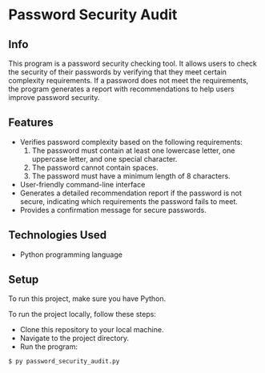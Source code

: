 # Password Security Audit

## Info
This program is a password security checking tool. It allows users to check the security of their passwords by verifying that they meet certain complexity requirements. If a password does not meet the requirements, the program generates a report with recommendations to help users improve password security.

## Features
- Verifies password complexity based on the following requirements:
  1. The password must contain at least one lowercase letter, one uppercase letter, and one special character.
  2. The password cannot contain spaces.
  3. The password must have a minimum length of 8 characters.
- User-friendly command-line interface
- Generates a detailed recommendation report if the password is not secure, indicating which requirements the password fails to meet.
- Provides a confirmation message for secure passwords.

## Technologies Used
- Python programming language

## Setup
To run this project, make sure you have Python.

To run the project locally, follow these steps:
- Clone this repository to your local machine.
- Navigate to the project directory.
- Run the program:

```bash
$ py password_security_audit.py
```
